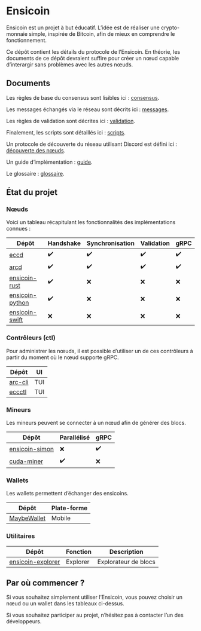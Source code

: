 # Ensicoin

Ensicoin est un projet à but éducatif. L’idée est de réaliser une crypto-monnaie simple, inspirée de Bitcoin, afin de mieux en comprendre le fonctionnement.

Ce dépôt contient les détails du protocole de l’Ensicoin. En théorie, les documents de ce dépôt devraient suffire pour créer un nœud capable d’interargir sans problèmes avec les autres nœuds.

## Documents

Les règles de base du consensus sont lisibles ici : [consensus](consensus.md).

Les messages échangés via le réseau sont décrits ici : [messages](messages.md).

Les règles de validation sont décrites ici : [validation](validation.md).

Finalement, les scripts sont détaillés ici : [scripts](scripts.md).

Un protocole de découverte du réseau utilisant Discord est défini ici : [découverte des nœuds](decouverte_nœuds.md).

Un guide d’implémentation : [guide](guide.md).

Le glossaire : [glossaire](glossaire.md).

## État du projet

### Nœuds

Voici un tableau récapitulant les fonctionnalités des implémentations connues :

| Dépôt                                                              | Handshake          | Synchronisation    | Validation         | gRPC               |
| ------------------------------------------------------------------ | ------------------ | ------------------ | ------------------ | ------------------ |
| [eccd](https://github.com/EnsicoinDevs/eccd)                       | :heavy_check_mark: | :heavy_check_mark: | :heavy_check_mark: | :heavy_check_mark: |
| [arcd](https://github.com/EnsicoinDevs/arcd)                       | :heavy_check_mark: | :heavy_check_mark: | :heavy_check_mark: | :heavy_check_mark: |
| [ensicoin-rust](https://github.com/EnsicoinDevs/ensicoin-rust)     | :heavy_check_mark: | :x:                | :x:                | :x:                |
| [ensicoin-python](https://github.com/EnsicoinDevs/ensicoin-python) | :heavy_check_mark: | :x:                | :x:                | :x:                |
| [ensicoin-swift](https://github.com/EnsicoinDevs/secd)             | :x:                | :x:                | :x:                | :x:                |


### Contrôleurs (ctl)

Pour administrer les nœuds, il est possible d’utiliser un de ces contrôleurs à partir du moment où le nœud supporte gRPC.

| Dépôt                                              | UI  |
| -------------------------------------------------- | --- |
| [arc-cli](https://github.com/EnsicoinDevs/arc-cli) | TUI |parallélisé
| [eccctl](https://github.com/EnsicoinDevs/eccctl)   | TUI |

### Mineurs

Les mineurs peuvent se connecter à un nœud afin de générer des blocs.

| Dépôt                                                            | Parallélisé        | gRPC               |
| ---------------------------------------------------------------- | ------------------ | ------------------ |
| [ensicoin-simon](https://github.com/EnsicoinDevs/ensicoin-simon) | :x:                | :heavy_check_mark: |
| [cuda-miner](https://github.com/EnsicoinDevs/cuda-miner)         | :heavy_check_mark: | :x:                |

### Wallets

Les wallets permettent d’échanger des ensicoins.

| Dépôt                                                      | Plate-forme |
|------------------------------------------------------------|-------------|
| [MaybeWallet](https://github.com/EnsicoinDevs/maybewallet) | Mobile      |

### Utilitaires

| Dépôt                                                                  | Fonction | Description          |
| ---------------------------------------------------------------------- | -------- | -------------------- |
| [ensicoin-explorer](https://github.com/EnsicoinDevs/ensicoin-explorer) | Explorer | Explorateur de blocs |

## Par où commencer ?

Si vous souhaitez simplement utiliser l’Ensicoin, vous pouvez choisir un nœud ou un wallet dans les tableaux ci-dessus.

Si vous souhaitez participer au projet, n’hésitez pas à contacter l’un des développeurs.
